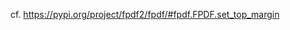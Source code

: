 cf. https://pypi.org/project/fpdf2/fpdf/#fpdf.FPDF.set_top_margin

<script>
// Migrating Markdown doc to docstrings - cf. https://github.com/PyFPDF/fpdf2/issues/31
window.location = 'https://pypi.org/project/fpdf2/fpdf/#fpdf.FPDF.set_top_margin'
</script>
